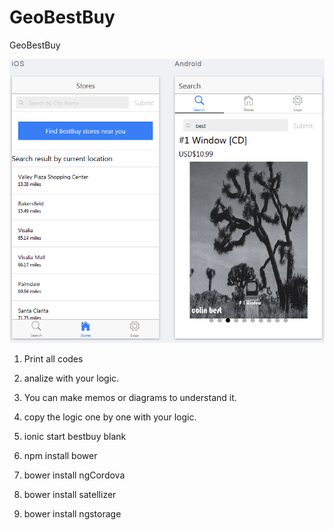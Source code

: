 # GeoBestBuy
GeoBestBuy

<img src='https://github.com/kosomi/GeoBestBuy/blob/master/Untitled.png'>

1. Print all codes
2. analize with your logic.
2. You can make memos or diagrams to understand it.
3. copy the logic one by one with your logic.


1. ionic start bestbuy blank
2. npm install bower
3. bower install ngCordova
4. bower install satellizer
5. bower install ngstorage

